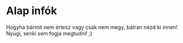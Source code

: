 # Alap infók
Hogyha bármit nem értesz vagy csak nem megy, bátran nézd ki innen! Nyugi, senki sem fogja megtudni! ;)
